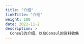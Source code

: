 ```yaml
---
title: "介绍"
linkTitle: "介绍"
weight: 100
date: 2022-11-2
description: >
  Consul的介绍，以及Consul的资料收集
---
```




